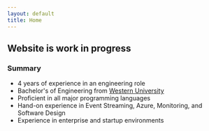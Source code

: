 ```yaml
---
layout: default 
title: Home
---
```


## Website is work in progress


### Summary

* 4 years of experience in an engineering role
* Bachelor's of Engineering from [Western University](https://www.uwo.ca/index.html)
* Proficient in all major programming languages
* Hand-on experience in Event Streaming, Azure, Monitoring, and Software Design
* Experience in enterprise and startup environments
